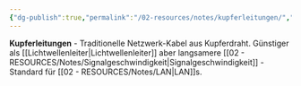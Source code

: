 ```yaml
---
{"dg-publish":true,"permalink":"/02-resources/notes/kupferleitungen/","tags":["informatik/netzwerk/kabel","übertragung/elektrisch"],"noteIcon":"","updated":"2025-09-10T16:35:24.505+02:00"}
---
```



**Kupferleitungen** - Traditionelle Netzwerk-Kabel aus Kupferdraht.
Günstiger als [[Lichtwellenleiter\|Lichtwellenleiter]] aber langsamere [[02 - RESOURCES/Notes/Signalgeschwindigkeit\|Signalgeschwindigkeit]] - Standard für [[02 - RESOURCES/Notes/LAN\|LAN]]s.